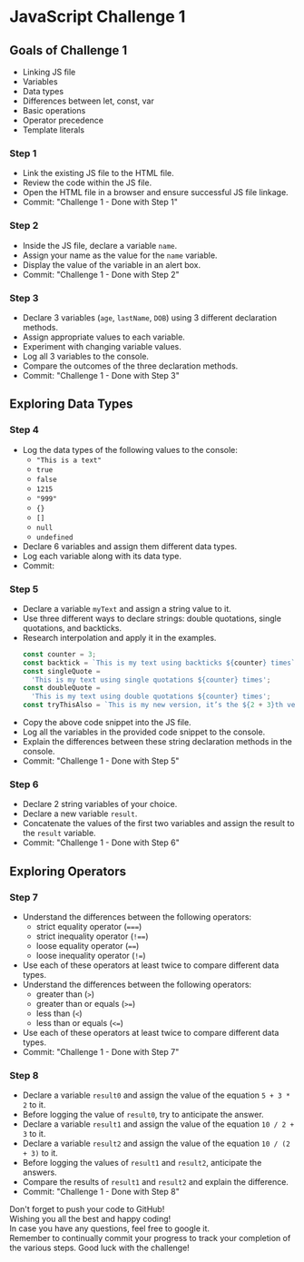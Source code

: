# JavaScript Challenge 1

## Goals of Challenge 1

- Linking JS file
- Variables
- Data types
- Differences between let, const, var
- Basic operations
- Operator precedence
- Template literals

### Step 1

- Link the existing JS file to the HTML file.
- Review the code within the JS file.
- Open the HTML file in a browser and ensure successful JS file linkage.
- Commit: "Challenge 1 - Done with Step 1"

### Step 2

- Inside the JS file, declare a variable `name`.
- Assign your name as the value for the `name` variable.
- Display the value of the variable in an alert box.
- Commit: "Challenge 1 - Done with Step 2"

### Step 3

- Declare 3 variables (`age`, `lastName`, `DOB`) using 3 different declaration methods.
- Assign appropriate values to each variable.
- Experiment with changing variable values.
- Log all 3 variables to the console.
- Compare the outcomes of the three declaration methods.
- Commit: "Challenge 1 - Done with Step 3"

## Exploring Data Types

### Step 4

- Log the data types of the following values to the console:
  - `"This is a text"`
  - `true`
  - `false`
  - `1215`
  - `"999"`
  - `{}`
  - `[]`
  - `null`
  - `undefined`
- Declare 6 variables and assign them different data types.
- Log each variable along with its data type.
- Commit: 
### Step 5

- Declare a variable `myText` and assign a string value to it.
- Use three different ways to declare strings: double quotations, single quotations, and backticks.
- Research interpolation and apply it in the examples.
  ```javascript
  const counter = 3;
  const backtick = `This is my text using backticks ${counter} times`;
  const singleQuote =
    'This is my text using single quotations ${counter} times';
  const doubleQuote =
    'This is my text using double quotations ${counter} times';
  const tryThisAlso = `This is my new version, it’s the ${2 + 3}th version`;
  ```
- Copy the above code snippet into the JS file.
- Log all the variables in the provided code snippet to the console.
- Explain the differences between these string declaration methods in the console.
- Commit: "Challenge 1 - Done with Step 5"

### Step 6

- Declare 2 string variables of your choice.
- Declare a new variable `result`.
- Concatenate the values of the first two variables and assign the result to the `result` variable.
- Commit: "Challenge 1 - Done with Step 6"

## Exploring Operators

### Step 7

- Understand the differences between the following operators:
  - strict equality operator (`===`)
  - strict inequality operator (`!==`)
  - loose equality operator (`==`)
  - loose inequality operator (`!=`)
- Use each of these operators at least twice to compare different data types.
- Understand the differences between the following operators:
  - greater than (`>`)
  - greater than or equals (`>=`)
  - less than (`<`)
  - less than or equals (`<=`)
- Use each of these operators at least twice to compare different data types.
- Commit: "Challenge 1 - Done with Step 7"

### Step 8

- Declare a variable `result0` and assign the value of the equation `5 + 3 * 2` to it.
- Before logging the value of `result0`, try to anticipate the answer.
- Declare a variable `result1` and assign the value of the equation `10 / 2 + 3` to it.
- Declare a variable `result2` and assign the value of the equation `10 / (2 + 3)` to it.
- Before logging the values of `result1` and `result2`, anticipate the answers.
- Compare the results of `result1` and `result2` and explain the difference.
- Commit: "Challenge 1 - Done with Step 8"

Don't forget to push your code to GitHub!<br>
Wishing you all the best and happy coding!<br>
In case you have any questions, feel free to google it.<br>
Remember to continually commit your progress to track your completion of the various steps. Good luck with the challenge!
